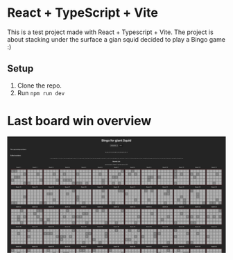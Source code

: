# React + TypeScript + Vite

This is a test project made with React + Typescript + Vite. The project is about stacking under the surface a gian squid decided to play a Bingo game :)

## Setup
1. Clone the repo.
2. Run `npm run dev`

<h1>Last board win overview</h1>
<img src="Snapshot.png"/>
